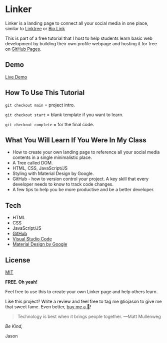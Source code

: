 # Linker
Linker is a landing page to connect all your social media in one place, similar to [Linktree] or [Bio Link]

This is part of a free tutorial that I host to help students learn basic web development by building their own profile webpage and hosting it for free on [GitHub Pages].

## Demo
[Live Demo]

## How To Use This Tutorial
`git checkout main` = project intro.

`git checkout start` = blank template if you want to learn. 

`git checkout complete` = for the final code.

## What You Will Learn If You Were In My Class
- How to create your own landing page to reference all your social media contents in a single minimalistic place.
- A Tree called DOM.
- HTML, CSS, JavaScript/JS
- Styling with Material Design by Google.
- GitHub - how to version control your project. A key skill that every developer needs to know to track code changes.
- A few tips to help you be more productive and be a better developer. 

## Tech
- HTML 
- CSS
- JavaScript/JS
- [GitHub]
- [Visual Studio Code] 
- [Material Design by Google]


## License

[MIT]

**FREE. Oh yeah!**

Feel free to use this to create your own Linker page and help others learn. 

Like this project? Write a review and feel free to tag me @iojason to give me that sweet fame. Even better, [buy me a 🍕](https://www.buymeacoffee.com/iojason)!

> Technology is best when it brings people together.
> —Matt Mullenweg


*Be Kind,*

Jason



[LinkTree]: <https://linktr.ee/>
[Bio Link]: <https://bio.link/>
[Live Demo]: <https://iojason.github.io/>
[Material Design by Google]: <https://m2.material.io/>
[Visual Studio Code]: <https://code.visualstudio.com/>
[VS Code]: <https://code.visualstudio.com/>
[GitHub]: <https://github.com/>
[GitHub Pages]: <https://pages.github.com/>
[new repository in GitHub]: <https://github.com/new/>
[@_iojason]: <https://twitter.com/_iojason>
[MIT]: <https://github.com/iojason/linker/blob/main/LICENSE>